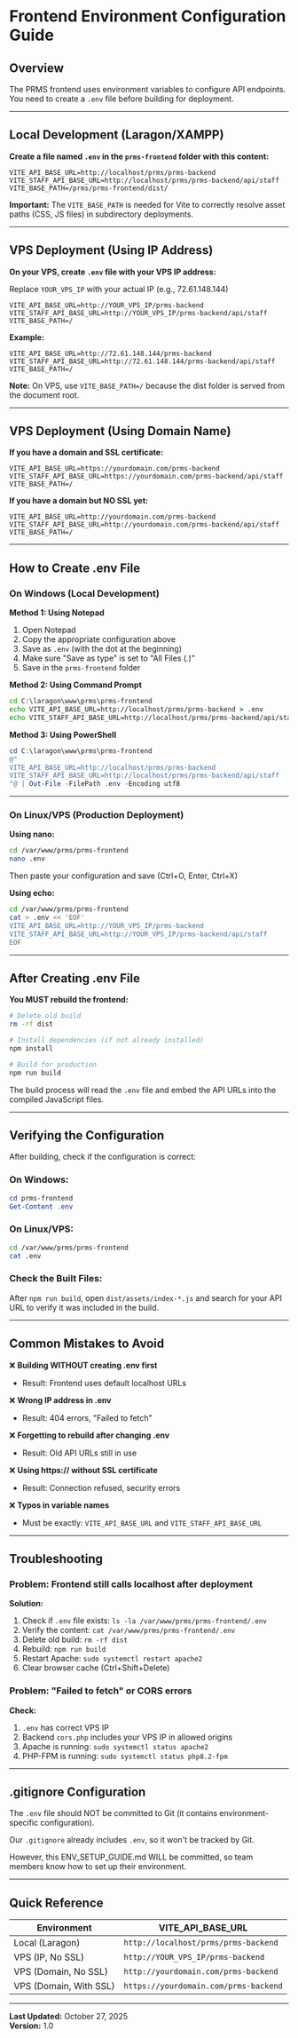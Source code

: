 # Frontend Environment Configuration Guide

## Overview
The PRMS frontend uses environment variables to configure API endpoints. You need to create a `.env` file before building for deployment.

---

## Local Development (Laragon/XAMPP)

**Create a file named `.env` in the `prms-frontend` folder with this content:**

```env
VITE_API_BASE_URL=http://localhost/prms/prms-backend
VITE_STAFF_API_BASE_URL=http://localhost/prms/prms-backend/api/staff
VITE_BASE_PATH=/prms/prms-frontend/dist/
```

**Important:** The `VITE_BASE_PATH` is needed for Vite to correctly resolve asset paths (CSS, JS files) in subdirectory deployments.

---

## VPS Deployment (Using IP Address)

**On your VPS, create `.env` file with your VPS IP address:**

Replace `YOUR_VPS_IP` with your actual IP (e.g., 72.61.148.144)

```env
VITE_API_BASE_URL=http://YOUR_VPS_IP/prms-backend
VITE_STAFF_API_BASE_URL=http://YOUR_VPS_IP/prms-backend/api/staff
VITE_BASE_PATH=/
```

**Example:**
```env
VITE_API_BASE_URL=http://72.61.148.144/prms-backend
VITE_STAFF_API_BASE_URL=http://72.61.148.144/prms-backend/api/staff
VITE_BASE_PATH=/
```

**Note:** On VPS, use `VITE_BASE_PATH=/` because the dist folder is served from the document root.

---

## VPS Deployment (Using Domain Name)

**If you have a domain and SSL certificate:**

```env
VITE_API_BASE_URL=https://yourdomain.com/prms-backend
VITE_STAFF_API_BASE_URL=https://yourdomain.com/prms-backend/api/staff
VITE_BASE_PATH=/
```

**If you have a domain but NO SSL yet:**

```env
VITE_API_BASE_URL=http://yourdomain.com/prms-backend
VITE_STAFF_API_BASE_URL=http://yourdomain.com/prms-backend/api/staff
VITE_BASE_PATH=/
```

---

## How to Create .env File

### On Windows (Local Development)

**Method 1: Using Notepad**
1. Open Notepad
2. Copy the appropriate configuration above
3. Save as `.env` (with the dot at the beginning)
4. Make sure "Save as type" is set to "All Files (*.*)"
5. Save in the `prms-frontend` folder

**Method 2: Using Command Prompt**
```cmd
cd C:\laragon\www\prms\prms-frontend
echo VITE_API_BASE_URL=http://localhost/prms/prms-backend > .env
echo VITE_STAFF_API_BASE_URL=http://localhost/prms/prms-backend/api/staff >> .env
```

**Method 3: Using PowerShell**
```powershell
cd C:\laragon\www\prms\prms-frontend
@"
VITE_API_BASE_URL=http://localhost/prms/prms-backend
VITE_STAFF_API_BASE_URL=http://localhost/prms/prms-backend/api/staff
"@ | Out-File -FilePath .env -Encoding utf8
```

---

### On Linux/VPS (Production Deployment)

**Using nano:**
```bash
cd /var/www/prms/prms-frontend
nano .env
```

Then paste your configuration and save (Ctrl+O, Enter, Ctrl+X)

**Using echo:**
```bash
cd /var/www/prms/prms-frontend
cat > .env << 'EOF'
VITE_API_BASE_URL=http://YOUR_VPS_IP/prms-backend
VITE_STAFF_API_BASE_URL=http://YOUR_VPS_IP/prms-backend/api/staff
EOF
```

---

## After Creating .env File

**You MUST rebuild the frontend:**

```bash
# Delete old build
rm -rf dist

# Install dependencies (if not already installed)
npm install

# Build for production
npm run build
```

The build process will read the `.env` file and embed the API URLs into the compiled JavaScript files.

---

## Verifying the Configuration

After building, check if the configuration is correct:

### On Windows:
```powershell
cd prms-frontend
Get-Content .env
```

### On Linux/VPS:
```bash
cd /var/www/prms/prms-frontend
cat .env
```

### Check the Built Files:
After `npm run build`, open `dist/assets/index-*.js` and search for your API URL to verify it was included in the build.

---

## Common Mistakes to Avoid

❌ **Building WITHOUT creating .env first**
- Result: Frontend uses default localhost URLs

❌ **Wrong IP address in .env**
- Result: 404 errors, "Failed to fetch"

❌ **Forgetting to rebuild after changing .env**
- Result: Old API URLs still in use

❌ **Using https:// without SSL certificate**
- Result: Connection refused, security errors

❌ **Typos in variable names**
- Must be exactly: `VITE_API_BASE_URL` and `VITE_STAFF_API_BASE_URL`

---

## Troubleshooting

### Problem: Frontend still calls localhost after deployment

**Solution:**
1. Check if `.env` file exists: `ls -la /var/www/prms/prms-frontend/.env`
2. Verify the content: `cat /var/www/prms/prms-frontend/.env`
3. Delete old build: `rm -rf dist`
4. Rebuild: `npm run build`
5. Restart Apache: `sudo systemctl restart apache2`
6. Clear browser cache (Ctrl+Shift+Delete)

### Problem: "Failed to fetch" or CORS errors

**Check:**
1. `.env` has correct VPS IP
2. Backend `cors.php` includes your VPS IP in allowed origins
3. Apache is running: `sudo systemctl status apache2`
4. PHP-FPM is running: `sudo systemctl status php8.2-fpm`

---

## .gitignore Configuration

The `.env` file should NOT be committed to Git (it contains environment-specific configuration).

Our `.gitignore` already includes `.env`, so it won't be tracked by Git.

However, this ENV_SETUP_GUIDE.md WILL be committed, so team members know how to set up their environment.

---

## Quick Reference

| Environment | VITE_API_BASE_URL |
|-------------|-------------------|
| Local (Laragon) | `http://localhost/prms/prms-backend` |
| VPS (IP, No SSL) | `http://YOUR_VPS_IP/prms-backend` |
| VPS (Domain, No SSL) | `http://yourdomain.com/prms-backend` |
| VPS (Domain, With SSL) | `https://yourdomain.com/prms-backend` |

---

**Last Updated:** October 27, 2025  
**Version:** 1.0

